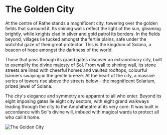 # The Golden City

At the centre of Rathe stands a magnificent city, towering over the golden fields that surround it. Its shining walls reflect the light of the sun, gleaming brightly, while knights clad in silver and gold patrol its borders. In the fields beyond, villages lie tucked amongst the fertile plains, safe under the watchful gaze of their great protector. This is the kingdom of Solana, a beacon of hope amongst the darkness of the world.

Those that pass through its grand gates discover an extraordinary city, built to exemplify the divine majesty of Sol. From wall to shining wall, its stone streets are lined with cheerful homes and vaulted rooftops, colourful banners swaying in the gentle breeze. At the heart of the city,
a massive series of towers rise above the streets below - the magnificent Solarium, prized jewel of Solana.

The city's elegance and symmetry are apparent to all who enter. Beyond its eight imposing gates lie eight city sectors, with eight grand walkways leading through the city to the Amphitheatre at its very core. It was built in accordance with Sol's divine will, imbued with magical wards to protect all who call it home.

![The Golden City](https://media.githubusercontent.com/media/nathaneastwood/fablore/main/src/world-of-rathe/solana/media/the-golden-city.webp)
